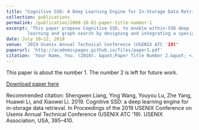 ```yaml
---
title: "Cognitive SSD: A Deep Learning Engine for In-Storage Data Retrieval"
collection: publications
permalink: /publication/2009-10-01-paper-title-number-1
excerpt: 'This paper propose Cognitive SSD, to enable within-SSD deep
        learning and graph search by designing and integrating a specialized deep learning and graph search accelerator.'
date: July 10–12, 2019
venue: '2019 Usenix Annual Technical Conference (USENIX ATC '19)'
paperurl: 'http://academicpages.github.io/files/paper1.pdf'
citation: 'Your Name, You. (2010). &quot;Paper Title Number 2.&quot; <i>Journal 1</i>. 1(2).'
---
```

This paper is about the number 1. The number 2 is left for future work.

[Download paper here](http://academicpages.github.io/files/paper1.pdf)

Recommended citation: Shengwen Liang, Ying Wang, Youyou Lu, Zhe Yang, Huawei Li, and Xiaowei Li. 2019. Cognitive SSD: a deep learning engine for in-storage data retrieval. In Proceedings of the 2019 USENIX Conference on Usenix Annual Technical Conference (USENIX ATC '19). USENIX Association, USA, 395–410.
